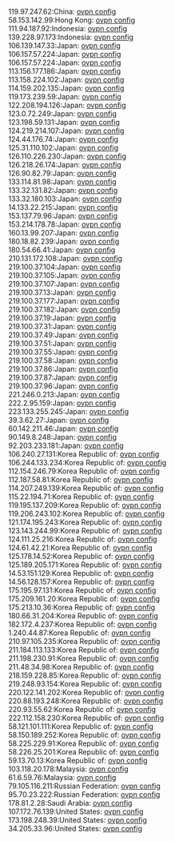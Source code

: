 119.97.247.62:China: [ovpn config](vpn/119_97_247_62.ovpn)  
58.153.142.99:Hong Kong: [ovpn config](vpn/58_153_142_99.ovpn)  
111.94.187.92:Indonesia: [ovpn config](vpn/111_94_187_92.ovpn)  
139.228.97.173:Indonesia: [ovpn config](vpn/139_228_97_173.ovpn)  
106.139.147.33:Japan: [ovpn config](vpn/106_139_147_33.ovpn)  
106.157.57.224:Japan: [ovpn config](vpn/106_157_57_224.ovpn)  
106.157.57.224:Japan: [ovpn config](vpn/106_157_57_224.ovpn)  
113.156.177.186:Japan: [ovpn config](vpn/113_156_177_186.ovpn)  
113.158.224.102:Japan: [ovpn config](vpn/113_158_224_102.ovpn)  
114.159.202.135:Japan: [ovpn config](vpn/114_159_202_135.ovpn)  
119.173.239.59:Japan: [ovpn config](vpn/119_173_239_59.ovpn)  
122.208.194.126:Japan: [ovpn config](vpn/122_208_194_126.ovpn)  
123.0.72.249:Japan: [ovpn config](vpn/123_0_72_249.ovpn)  
123.198.59.131:Japan: [ovpn config](vpn/123_198_59_131.ovpn)  
124.219.214.107:Japan: [ovpn config](vpn/124_219_214_107.ovpn)  
124.44.176.74:Japan: [ovpn config](vpn/124_44_176_74.ovpn)  
125.31.110.102:Japan: [ovpn config](vpn/125_31_110_102.ovpn)  
126.110.226.230:Japan: [ovpn config](vpn/126_110_226_230.ovpn)  
126.218.26.174:Japan: [ovpn config](vpn/126_218_26_174.ovpn)  
126.90.82.79:Japan: [ovpn config](vpn/126_90_82_79.ovpn)  
133.114.81.98:Japan: [ovpn config](vpn/133_114_81_98.ovpn)  
133.32.131.82:Japan: [ovpn config](vpn/133_32_131_82.ovpn)  
133.32.180.103:Japan: [ovpn config](vpn/133_32_180_103.ovpn)  
14.133.22.215:Japan: [ovpn config](vpn/14_133_22_215.ovpn)  
153.137.79.96:Japan: [ovpn config](vpn/153_137_79_96.ovpn)  
153.214.178.78:Japan: [ovpn config](vpn/153_214_178_78.ovpn)  
160.13.99.207:Japan: [ovpn config](vpn/160_13_99_207.ovpn)  
180.18.82.239:Japan: [ovpn config](vpn/180_18_82_239.ovpn)  
180.54.66.41:Japan: [ovpn config](vpn/180_54_66_41.ovpn)  
210.131.172.108:Japan: [ovpn config](vpn/210_131_172_108.ovpn)  
219.100.37.104:Japan: [ovpn config](vpn/219_100_37_104.ovpn)  
219.100.37.105:Japan: [ovpn config](vpn/219_100_37_105.ovpn)  
219.100.37.107:Japan: [ovpn config](vpn/219_100_37_107.ovpn)  
219.100.37.13:Japan: [ovpn config](vpn/219_100_37_13.ovpn)  
219.100.37.177:Japan: [ovpn config](vpn/219_100_37_177.ovpn)  
219.100.37.182:Japan: [ovpn config](vpn/219_100_37_182.ovpn)  
219.100.37.19:Japan: [ovpn config](vpn/219_100_37_19.ovpn)  
219.100.37.31:Japan: [ovpn config](vpn/219_100_37_31.ovpn)  
219.100.37.49:Japan: [ovpn config](vpn/219_100_37_49.ovpn)  
219.100.37.51:Japan: [ovpn config](vpn/219_100_37_51.ovpn)  
219.100.37.55:Japan: [ovpn config](vpn/219_100_37_55.ovpn)  
219.100.37.58:Japan: [ovpn config](vpn/219_100_37_58.ovpn)  
219.100.37.86:Japan: [ovpn config](vpn/219_100_37_86.ovpn)  
219.100.37.87:Japan: [ovpn config](vpn/219_100_37_87.ovpn)  
219.100.37.96:Japan: [ovpn config](vpn/219_100_37_96.ovpn)  
221.246.0.213:Japan: [ovpn config](vpn/221_246_0_213.ovpn)  
222.2.95.159:Japan: [ovpn config](vpn/222_2_95_159.ovpn)  
223.133.255.245:Japan: [ovpn config](vpn/223_133_255_245.ovpn)  
39.3.62.27:Japan: [ovpn config](vpn/39_3_62_27.ovpn)  
60.142.211.46:Japan: [ovpn config](vpn/60_142_211_46.ovpn)  
90.149.8.248:Japan: [ovpn config](vpn/90_149_8_248.ovpn)  
92.203.233.181:Japan: [ovpn config](vpn/92_203_233_181.ovpn)  
106.240.27.131:Korea Republic of: [ovpn config](vpn/106_240_27_131.ovpn)  
106.244.133.234:Korea Republic of: [ovpn config](vpn/106_244_133_234.ovpn)  
112.154.246.79:Korea Republic of: [ovpn config](vpn/112_154_246_79.ovpn)  
112.187.58.81:Korea Republic of: [ovpn config](vpn/112_187_58_81.ovpn)  
114.207.249.139:Korea Republic of: [ovpn config](vpn/114_207_249_139.ovpn)  
115.22.194.71:Korea Republic of: [ovpn config](vpn/115_22_194_71.ovpn)  
119.195.137.209:Korea Republic of: [ovpn config](vpn/119_195_137_209.ovpn)  
119.206.243.102:Korea Republic of: [ovpn config](vpn/119_206_243_102.ovpn)  
121.174.195.243:Korea Republic of: [ovpn config](vpn/121_174_195_243.ovpn)  
123.143.244.99:Korea Republic of: [ovpn config](vpn/123_143_244_99.ovpn)  
124.111.25.216:Korea Republic of: [ovpn config](vpn/124_111_25_216.ovpn)  
124.61.42.21:Korea Republic of: [ovpn config](vpn/124_61_42_21.ovpn)  
125.178.14.52:Korea Republic of: [ovpn config](vpn/125_178_14_52.ovpn)  
125.189.205.171:Korea Republic of: [ovpn config](vpn/125_189_205_171.ovpn)  
14.53.151.129:Korea Republic of: [ovpn config](vpn/14_53_151_129.ovpn)  
14.56.128.157:Korea Republic of: [ovpn config](vpn/14_56_128_157.ovpn)  
175.195.97.131:Korea Republic of: [ovpn config](vpn/175_195_97_131.ovpn)  
175.209.161.20:Korea Republic of: [ovpn config](vpn/175_209_161_20.ovpn)  
175.213.10.36:Korea Republic of: [ovpn config](vpn/175_213_10_36.ovpn)  
180.66.31.204:Korea Republic of: [ovpn config](vpn/180_66_31_204.ovpn)  
182.172.4.237:Korea Republic of: [ovpn config](vpn/182_172_4_237.ovpn)  
1.240.44.87:Korea Republic of: [ovpn config](vpn/1_240_44_87.ovpn)  
210.97.105.235:Korea Republic of: [ovpn config](vpn/210_97_105_235.ovpn)  
211.184.113.133:Korea Republic of: [ovpn config](vpn/211_184_113_133.ovpn)  
211.198.230.91:Korea Republic of: [ovpn config](vpn/211_198_230_91.ovpn)  
211.48.34.98:Korea Republic of: [ovpn config](vpn/211_48_34_98.ovpn)  
218.159.228.85:Korea Republic of: [ovpn config](vpn/218_159_228_85.ovpn)  
219.248.93.154:Korea Republic of: [ovpn config](vpn/219_248_93_154.ovpn)  
220.122.141.202:Korea Republic of: [ovpn config](vpn/220_122_141_202.ovpn)  
220.88.193.248:Korea Republic of: [ovpn config](vpn/220_88_193_248.ovpn)  
220.93.55.62:Korea Republic of: [ovpn config](vpn/220_93_55_62.ovpn)  
222.112.158.230:Korea Republic of: [ovpn config](vpn/222_112_158_230.ovpn)  
58.121.101.111:Korea Republic of: [ovpn config](vpn/58_121_101_111.ovpn)  
58.150.189.252:Korea Republic of: [ovpn config](vpn/58_150_189_252.ovpn)  
58.225.229.91:Korea Republic of: [ovpn config](vpn/58_225_229_91.ovpn)  
58.226.25.201:Korea Republic of: [ovpn config](vpn/58_226_25_201.ovpn)  
59.13.70.13:Korea Republic of: [ovpn config](vpn/59_13_70_13.ovpn)  
103.118.20.178:Malaysia: [ovpn config](vpn/103_118_20_178.ovpn)  
61.6.59.76:Malaysia: [ovpn config](vpn/61_6_59_76.ovpn)  
79.105.116.211:Russian Federation: [ovpn config](vpn/79_105_116_211.ovpn)  
95.70.23.222:Russian Federation: [ovpn config](vpn/95_70_23_222.ovpn)  
178.81.2.28:Saudi Arabia: [ovpn config](vpn/178_81_2_28.ovpn)  
107.172.76.139:United States: [ovpn config](vpn/107_172_76_139.ovpn)  
173.198.248.39:United States: [ovpn config](vpn/173_198_248_39.ovpn)  
34.205.33.96:United States: [ovpn config](vpn/34_205_33_96.ovpn)  
